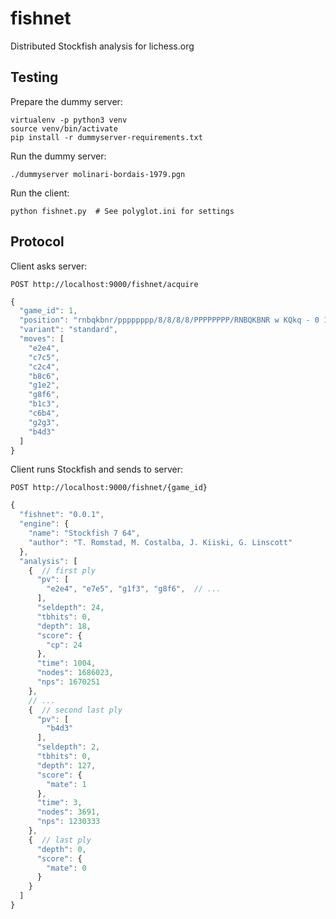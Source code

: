 fishnet
=======

Distributed Stockfish analysis for lichess.org

Testing
-------

Prepare the dummy server:

```
virtualenv -p python3 venv
source venv/bin/activate
pip install -r dummyserver-requirements.txt
```

Run the dummy server:

```
./dummyserver molinari-bordais-1979.pgn
```

Run the client:

```
python fishnet.py  # See polyglot.ini for settings
```

Protocol
--------

Client asks server:

```
POST http://localhost:9000/fishnet/acquire
```

```javascript
{
  "game_id": 1,
  "position": "rnbqkbnr/pppppppp/8/8/8/8/PPPPPPPP/RNBQKBNR w KQkq - 0 1",
  "variant": "standard",
  "moves": [
    "e2e4",
    "c7c5",
    "c2c4",
    "b8c6",
    "g1e2",
    "g8f6",
    "b1c3",
    "c6b4",
    "g2g3",
    "b4d3"
  ]
}
```

Client runs Stockfish and sends to server:

```
POST http://localhost:9000/fishnet/{game_id}
```

```javascript
{
  "fishnet": "0.0.1",
  "engine": {
    "name": "Stockfish 7 64",
    "author": "T. Romstad, M. Costalba, J. Kiiski, G. Linscott"
  },
  "analysis": [
    {  // first ply
      "pv": [
        "e2e4", "e7e5", "g1f3", "g8f6",  // ...
      ],
      "seldepth": 24,
      "tbhits": 0,
      "depth": 18,
      "score": {
        "cp": 24
      },
      "time": 1004,
      "nodes": 1686023,
      "nps": 1670251
    },
    // ...
    {  // second last ply
      "pv": [
        "b4d3"
      ],
      "seldepth": 2,
      "tbhits": 0,
      "depth": 127,
      "score": {
        "mate": 1
      },
      "time": 3,
      "nodes": 3691,
      "nps": 1230333
    },
    {  // last ply
      "depth": 0,
      "score": {
        "mate": 0
      }
    }
  ]
}
```

